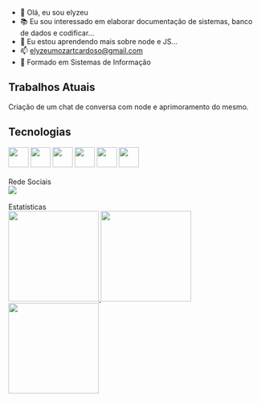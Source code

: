 - 👋 Olá, eu sou elyzeu
- 📚 Eu sou interessado em elaborar documentação de sistemas, banco de dados e codificar...
- 🌱 Eu estou aprendendo mais sobre node e JS...
- 📫 elyzeumozartcardoso@gmail.com
- 🏫 Formado em Sistemas de Informação

## Trabalhos Atuais
Criação de um chat de conversa com node e aprimoramento do mesmo.


## Tecnologias
<div>
<img src="https://cdn.jsdelivr.net/gh/devicons/devicon/icons/laravel/laravel-plain-wordmark.svg" width="40" height="40" />
<img src="https://cdn.jsdelivr.net/gh/devicons/devicon/icons/php/php-original.svg" width="40" height="40" />
<img src="https://cdn.jsdelivr.net/gh/devicons/devicon/icons/javascript/javascript-original.svg" width="40" height="40" />
<img src="https://cdn.jsdelivr.net/gh/devicons/devicon/icons/css3/css3-original.svg" width="40" height="40" />
<img src="https://cdn.jsdelivr.net/gh/devicons/devicon/icons/tailwindcss/tailwindcss-original-wordmark.svg" width="40" height="40" />
<img src="https://cdn.jsdelivr.net/gh/devicons/devicon/icons/mysql/mysql-original-wordmark.svg" width="40" height="40" />
</div>
</br>
  Rede Sociais
  </br>
<div>
  <a href="https://www.instagram.com/elyzeu_mozart/" target="_blank"><img src="https://img.shields.io/badge/-Instagram-%23E4405F?style=for-the-badge&logo=instagram&logoColor=white" target="_blank"></a>

  </div>
   </br>
  Estatísticas 
  </br>
  <div>
<a href="https://github.com/elyzeu">
<img height="180em" src="https://github-readme-stats.vercel.app/api/top-langs/?username=elyzeu&layout=compact&langs_count=7&theme=dracula"/>
<img height="180em" src="https://github-readme-stats.vercel.app/api?username=elyzeu-aqui&show_icons=true&theme=dracula&include_all_commits=true&count_private=true"/>
<img height="180em" src="https://github-readme-stats.vercel.app/api?username=elyzeu&show_icons=true&theme=dracula&include_all_commits=true&count_private=true"/>
</div>


<!---
elyzeu/elyzeu is a ✨ special ✨ repository because its `README.md` (this file) appears on your GitHub profile.
You can click the Preview link to take a look at your changes.
--->
